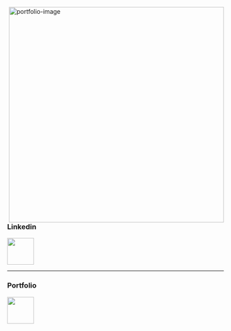 
<a href="https://codemyjourney.netlify.app/" target="_blank"><img src="https://i.ibb.co/9T3SKjc/skills.png" align="right" alt="portfolio-image" width="500" height="auto"></a>
<h3>Linkedin</h3>
<a href="https://www.linkedin.com/in/stacy-kutyepov/" target="_blank"><img src="https://img.icons8.com/fluent/144/000000/linkedin.png" width="62"/></a>

___

<h3>Portfolio</h3>
<a href="https://codemyjourney.netlify.app/" target="_blank" ><img src="https://img.icons8.com/fluent/96/000000/web-design.png" width="62"/></a>
